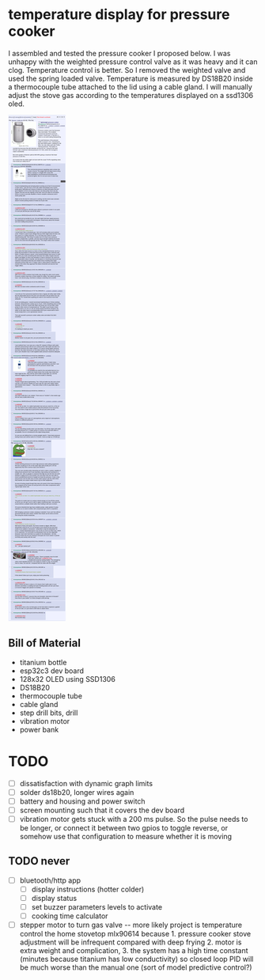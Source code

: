 # temperature display for pressure cooker

I assembled and tested the pressure cooker I proposed below. I was unhappy with the weighted pressure control valve as it was heavy and it can clog. Temperature control is better. So I removed the weighted valve and used the spring loaded valve. Temperature is measured by DS18B20 inside a thermocouple tube attached to the lid using a cable gland. I will manually adjust the stove gas according to the temperatures displayed on a ssd1306 oled.

![diy](diy.gif)

## Bill of Material

 - titanium bottle
 - esp32c3 dev board
 - 128x32 OLED using SSD1306
 - DS18B20
 - thermocouple tube
 - cable gland
 - step drill bits, drill
 - vibration motor
 - power bank

# TODO

 - [ ] dissatisfaction with dynamic graph limits
 - [ ] solder ds18b20, longer wires again
 - [ ] battery and housing and power switch
 - [ ] screen mounting such that it covers the dev board
 - [ ] vibration motor gets stuck with a 200 ms pulse. So the pulse needs to be longer, or connect it between two gpios to toggle reverse, or somehow use that configuration to measure whether it is moving

## TODO never

 - [ ] bluetooth/http app
    - [ ] display instructions (hotter colder)
    - [ ] display status
    - [ ] set buzzer parameters levels to activate
    - [ ] cooking time calculator
 - [ ] stepper motor to turn gas valve -- more likely project is temperature control the home stovetop mlx90614 because 1. pressure cooker stove adjustment will be infrequent compared with deep frying 2. motor is extra weight and complication, 3. the system has a high time constant (minutes because titanium has low conductivity) so closed loop PID will be much worse than the manual one (sort of model predictive control?)
